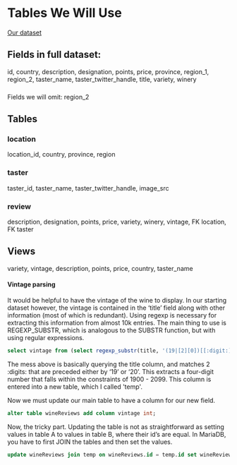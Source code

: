 # Tables We Will Use
[Our dataset](https://www.kaggle.com/zynicide/wine-reviews)
## Fields in full dataset: 
id, country, description, designation, points, price, province, region_1, region_2, taster_name, taster_twitter_handle, title, variety, winery

### 
Fields we will omit: region_2

## Tables

### location
location_id, country, province, region

### taster
taster_id, taster_name, taster_twitter_handle, image_src

### review
description, designation, points, price, variety, winery, vintage, FK location, FK taster

## Views
variety, vintage, description, points, price, country, taster_name

#### Vintage parsing

It would be helpful to have the vintage of the wine to display. In our starting dataset however, the vintage is contained in the ‘title’ field along with other information (most of which is redundant). Using regexp is necessary for extracting this information from almost 10k entries. The main thing to use is REGEXP_SUBSTR, which is analogous to the SUBSTR function, but with using regular expressions.

```SQL
select vintage from (select regexp_substr(title, '(19|[2][0])[[:digit:]]{2}') as vintage from wineReviews) as qwe;
```

The mess above is basically querying the title column, and matches 2 :digits: that are preceded either by ‘19’ or ‘20’. This extracts a four-digit number that falls within the constraints of 1900 - 2099. This column is entered into a new table, which I called 'temp'.

Now we must update our main table to have a column for our new field.

```SQL
alter table wineReviews add column vintage int;
```

Now, the tricky part. Updating the table is not as straightforward as setting values in table A to values in table B, where their id’s are equal. In MariaDB, you have to first JOIN the tables and then set the values.

```SQL
update wineReviews join temp on wineReviews.id = temp.id set wineReviews.vintage = temp.vintage;
```

